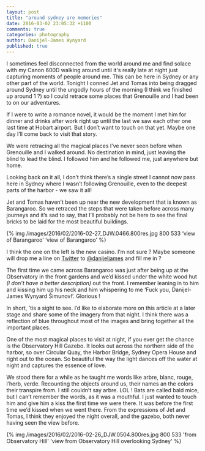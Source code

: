 ```yaml
---
layout: post
title: "around sydney are memories"
date: 2016-03-02 23:05:32 +1100
comments: true
categories: photography
author: Danijel-James Wynyard
published: true
---
```

I sometimes feel disconnected from the world around me and find solace with my Canon 600D walking around until it's really late at night just capturing moments of people around me. This can be here in Sydney or any other part of the world. Tonight I conned Jet and Tomas into being dragged around Sydney until the ungodly hours of the morning (I think we finished up around 1 ?) so I could retrace some places that Grenouille and I had been to on our adventures.

If I were to write a romance novel, it would be the moment I met him for dinner and drinks after work right up until the last we saw each other one last time at Hobart airport. But I don’t want to touch on that yet. Maybe one day I’ll come back to visit that story.

We were retracing all the magical places I’ve never seen before when Grenouille and I walked around. No destination in mind, just leaving the blind to lead the blind. I followed him and he followed me, just anywhere but home.

Looking back on it all, I don’t think there’s a single street I cannot now pass here in Sydney where I wasn’t following Grenouille, even to the deepest parts of the harbor - we saw it all!

Jet and Tomas haven’t been up near the new development that is known as Barangaroo. So we retraced the steps that were taken before across many journeys and it’s sad to say, that I’ll probably not be here to see the final bricks to be laid for the most beautiful buildings.

{% img /images/2016/02/2016-02-27_DJW.0466.800res.jpg 800 533 ‘view of Barangaroo’ ‘view of Barangaroo’ %}

I think the one on the left is the new casino. I’m not sure ? Maybe someone will drop me a line on [Twitter](https://twitter.com) to [@danijeljames](https://twitter.com/danijeljames) and fill me in ?

The first time we came across Barangaroo was just after being up at the Observatory in the front gardens and we’d kissed under the white wood hut _(I don’t have a better description)_ out the front. I remember leaning in to him and kissing him up his neck and him whispering to me ‘Fuck you, Danijel-James Wynyard Šimunov!’. Glorious !

In short, ’tis a sight to see. I’d like to elaborate more on this article at a later stage and share some of the imagery from that night. I think there was a reflection of blue throughout most of the images and bring together all the important places.

One of the most magical places to visit at night, if you ever get the chance is the Observatory Hill Gazebo. It looks out across the northern side of the harbor, so over Circular Quay, the Harbor Bridge, Sydney Opera House and right out to the ocean. So beautiful the way the light dances off the water at night and captures the essence of love.

We stood there for a while as he taught me words like arbre, blanc, rouge, l’herb, verde. Recounting the objects around us, their names an the colors their transpire from. I still couldn’t say arbre. LOL ! Bats are called bald mice, but I can’t remember the words, as it was a mouthful. I just wanted to touch him and give him a kiss the first time we were there. It was before the first time we’d kissed when we went there. From the expressions of Jet and Tomas, I think they enjoyed the night overall, and the gazebo, both never having seen the view before.

{% img /images/2016/02/2016-02-26_DJW.0504.800res.jpg 800 533 'from Observatory Hill' 'view from Observatory Hill overlooking Sydney' %}
